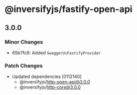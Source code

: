 # @inversifyjs/fastify-open-api

## 3.0.0

### Minor Changes

- 65b7fc8: Added `SwaggerUiFastifyProvider`

### Patch Changes

- Updated dependencies [0112140]
  - @inversifyjs/http-open-api@3.0.0
  - @inversifyjs/http-core@3.0.0

